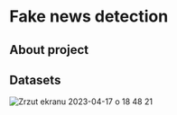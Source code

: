# Fake news detection

## About project



## Datasets

![Zrzut ekranu 2023-04-17 o 18 48 21](https://user-images.githubusercontent.com/101282458/232554925-bb1ae194-085f-433c-8df6-55308d9f8a9a.png)
